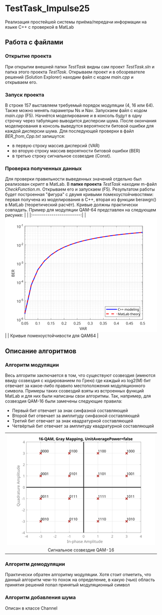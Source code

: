 # TestTask_Impulse25
Реализация простейшей системы приёма/передачи информации на языке C++ с проверкой в MatLab

## Работа с файлами
### Открытие проекта
При открытии внешней папки *TestTask* видны сам проект *TestTask.sln* и папка этого проекта *TestTask*. Открываем проект и в обозревателе решений (Solution Explorer) находим файл с кодом *main.cpp* и открываем его.

### Запуск проекта
В строке 157 выставляем требуемый порядок модуляции (4, 16 или 64). Также можно менять параметры Ns и Nav. Запускаем файл с кодом *main.cpp* (F5). Начнётся моделирование и в консоль будут в одну строчку через табуляцию выводится дисперсии шума. После окончания моделирования в консоль выведутся вероятности битовой ошибки для каждой дисперсии шума. Для последующей проверки в файл *BER_from_Cpp.txt* запишутся: 
- в первую строку массив дисперсий (VAR)
- во вторую строку массив вероятности битовой ошибки (BER)
- в третью строку сигнальное созвездие (Const).

### Проверка полученных данных
Для проверки правильности выведенных значений отдельно был реализован скрипт в MatLab. В **папке проекта** *TestTask* находим m-файл *CheckFunction.m*. Открываем его и запускаем (F5). Результатом работы будет построенная "фигура" с двумя кривыми помехоустойчивостями: первая получена из моделирования в C++, вторая из функции berawgn() в MatLab (теоретический расчёт). Кривые должны практически совпадать. Пример для модуляции QAM-64 представлен на следующем рисунке:
| |
|:-------------------------:|
| ![Кривые помехоустойчивости для QAM64](https://github.com/Mishailochka/TestTask_Impulse25/blob/main/TestTask/TestTask/Figures/ImunityCurve.svg) |
| Кривые помехоустойчивости для QAM64 |

## Описание алгоритмов
### Алгоритм модуляции
Весь алгоритм заключается в том, что существуют созвездия (имеются ввиду созвездия с кодированием по Грею) где каждый из log2(M) бит отвечает за какое-либо правило местоположения модуляционного символа. Примеры таких созвездий взяты из встроенных функций MatLab и для них были написаны свои алгоритмы. Так, например, для созвездия QAM-16 были замечены следующие правила:
- Первый бит отвечает за знак синфазной составляющей
- Второй бит отвечает за амплитуду синфазной составляющей
- Третий бит отвечает за знак квадратурной составляющей
- Четвёртый бит отвечает за амплитуду квадратурной составляющей

| |
|:-------------------------:|
| ![Сигнальное созвездие QAM-16](https://github.com/Mishailochka/TestTask_Impulse25/blob/main/TestTask/TestTask/Figures/Const16.svg) |
| Сигнальное созвездие QAM-16 |

### Алгоритм демодуляции
Практически обратен алгоритму модуляции. Хотя стоит отметить, что данный алгоритм чем-то похож на определение, в какую (чью) область принятия решений попал принятый модуляционный символ

### Алгоритм добавления шума
Описан в классе Channel
